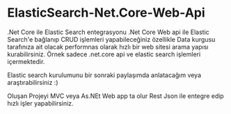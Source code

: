 # ElasticSearch-Net.Core-Web-Api
.Net Core ile Elastic Search entegrasyonu
.Net Core Web api ile Elastic Search'e bağlanıp CRUD işlemleri yapabileceğiniz özellikle Data kurgusu tarafınıza ait olacak performnas olarak hızlı bir web sitesi arama yapısı kurabilirsiniz.
Örnek sadece .net.core api ve elastic search işlemleri içermektedir. 

Elastic search kurulumunu bir sonraki paylaşımda anlatacağım veya araştırabilirsiniz :)

Oluşan Projeyi  MVC veya As.NEt Web app ta olur Rest Json ile entegre edip hızlı işler yapabilirsiniz. 
